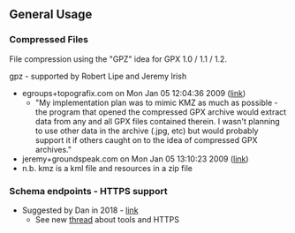 ## General Usage

### Compressed Files

File compression using the "GPZ" idea for GPX 1.0 / 1.1 / 1.2.

gpz - supported by Robert Lipe and Jeremy Irish

- egroups+topografix.com on Mon Jan 05 12:04:36 2009 ([link](https://www.topografix.com/gpx_mailing_list.asp#796201311.20090105144640@topografix.com))
  - "My implementation plan was to mimic KMZ as much as possible - the program that opened the compressed GPX archive would extract data from any and all GPX files contained therein.  I wasn't planning to use other data in the archive (.jpg, etc) but would probably support it if others caught on to the idea of compressed GPX archives."
- jeremy+groundspeak.com on Mon Jan 05 13:10:23 2009 ([link](https://www.topografix.com/gpx_mailing_list.asp#20090105211019.4ac0c100@rosie.groundspeak.biz))
- n.b. kmz is a kml file and resources in a zip file



### Schema endpoints - HTTPS support

- Suggested by Dan in 2018 - [link](https://www.topografix.com/gpx_mailing_list.asp#698030247.20180425090713@topografix.com)
  - See new [thread](https://groups.io/g/gpx/topic/tools_for_validating_gpx/95697089?p=,,,20,0,0,0::recentpostdate/sticky,,,20,2,0,95697089,previd%3D1693402933996920097,nextid%3D1607599082822356246&previd=1693402933996920097&nextid=1607599082822356246) about tools and HTTPS


